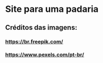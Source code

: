# Site para uma padaria 

## Créditos das imagens:
### https://br.freepik.com/
### https://www.pexels.com/pt-br/


